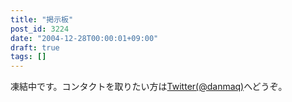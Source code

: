 ```yaml
---
title: "掲示板"
post_id: 3224
date: "2004-12-28T00:00:01+09:00"
draft: true
tags: []
---
```



凍結中です。コンタクトを取りたい方は[Twitter(@danmaq)](http://twitter.com/danmaq)へどうぞ。
